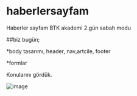 # haberlersayfam
Haberler sayfam BTK akademi 2.gün sabah modu <br>



##biz bugün; 

*body tasarımı, header, nav,artcile, footer

*formlar

Konularını gördük.

![image](https://user-images.githubusercontent.com/111290671/184864245-338027f9-686c-4f1e-bffd-1cb4722548f6.png)
